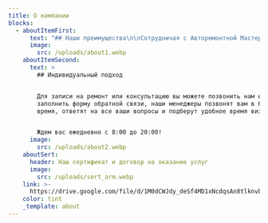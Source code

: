 ```yaml
---
title: О компании
blocks:
  - aboutItemFirst:
      text: "## Наши преимущества\n\nСотрудничая с Авторемонтной Мастерской, вы получаете качественный ремонт и обслуживание следующего автотранспорта:\n\n1. Легкового.\n2. Коммерческого.\n3. Грузового (до 5,5т).\n\nВы будете уверенны в его надежной и безотказной работе. Также мы оказываем услуги по установке и ремонту\_рефрижераторов.&#x20;\n\nМастерская имеет все необходимые сертификаты, штат грамотных\_специалистов официальных дилеров\_и доступные цены на ремонт.\n"
      image:
        src: /uploads/about1.webp
    aboutItemSecond:
      text: >
        ## Индивидуальный подход


        Для записи на ремонт или консультацию вы можете позвонить нам или
        заполнить форму обратной связи, наши менеджеры позвонят вам в ближайшее
        время, ответят на все ваши вопросы и подберут удобное время визита.


        Ждем вас ежедневно с 8:00 до 20:00!
      image:
        src: /uploads/about2.webp
    aboutSert:
      header: Наш сертификат и договор на оказание услуг
      image:
        src: /uploads/sert_arm.webp
    link: >-
      https://drive.google.com/file/d/1M0dCWJdy_deSf4MD1xNcdqsAn8tlknvb/view?usp=sharing
    color: tint
    _template: about
---
```






